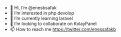 - 👋 Hi, I’m @enesbsafak
- 👀 I’m interested in php devolop
- 🌱 I’m currently learning laravel
- 💞️ I’m looking to collaborate on KolayPanel
- 📫 How to reach me https://twitter.com/enessafakb
